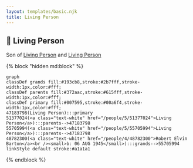 ```yaml
---
layout: templates/basic.njk
title: Living Person
---
```

## 🔵 Living Person

Son of [Living Person](/people/5/55705994) and [Living Person](/people/5/51377024)

{% block "hidden md:block" %}
```mermaid
graph
classDef grands fill:#193cb8,stroke:#2b7fff,stroke-width:1px,color:#fff;
classDef parents fill:#372aac,stroke:#615fff,stroke-width:1px,color:#fff;
classDef primary fill:#007595,stroke:#00a6f4,stroke-width:1px,color:#fff;
47183798(Living Person):::primary
51377024(<a class="text-white" href="/people/5/51377024">Living Person</a>):::parents-->47183798
55705994(<a class="text-white" href="/people/5/55705994">Living Person</a>):::parents-->47183798
48782300(<a class="text-white" href="/people/4/48782300">Robert Elvin Barton</a><br /><small>b: 06 AUG 1945</small>):::grands-->55705994
linkStyle default stroke:#a1a1a1
```
{% endblock %}

